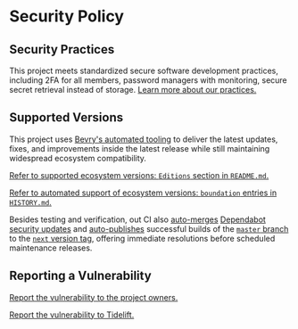 # Security Policy

## Security Practices

This project meets standardized secure software development practices, including 2FA for all members, password managers with monitoring, secure secret retrieval instead of storage. [Learn more about our practices.](https://tidelift.com/funding/github/npm/rfc-log-levels)

## Supported Versions

This project uses [Bevry's automated tooling](https://github.com/bevry/boundation) to deliver the latest updates, fixes, and improvements inside the latest release while still maintaining widespread ecosystem compatibility.

[Refer to supported ecosystem versions: `Editions` section in `README.md`.](https://github.com/bevry/rfc-log-levels/blob/master/README.md#Editions)

[Refer to automated support of ecosystem versions: `boundation` entries in `HISTORY.md`.](https://github.com/bevry/rfc-log-levels/blob/master/HISTORY.md)

Besides testing and verification, out CI also [auto-merges](https://docs.github.com/en/code-security/dependabot/working-with-dependabot/automating-dependabot-with-github-actions) [Dependabot security updates](https://docs.github.com/en/code-security/dependabot/dependabot-security-updates/about-dependabot-security-updates) and [auto-publishes](https://github.com/bevry-actions/npm) successful builds of the [`master` branch](https://github.com/bevry/wait/actions?query=branch%3Amaster) to the [`next` version tag](https://www.npmjs.com/package/rfc-log-levels?activeTab=versions), offering immediate resolutions before scheduled maintenance releases.

## Reporting a Vulnerability

[Report the vulnerability to the project owners.](https://github.com/bevry/rfc-log-levels/security/advisories)

[Report the vulnerability to Tidelift.](https://tidelift.com/security)
